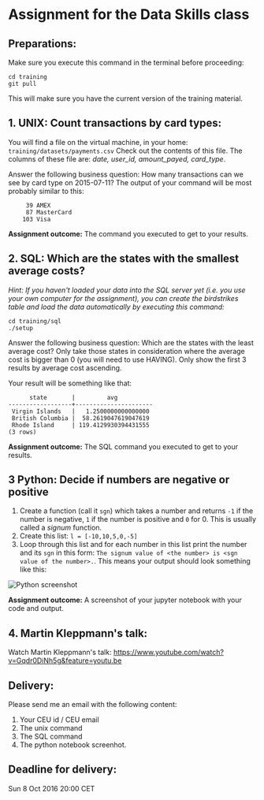 # Assignment for the Data Skills class

## Preparations:
Make sure you execute this command in the terminal before proceeding:
```
cd training
git pull
```
This will make sure you have the current version of the training material.

## 1. UNIX: Count transactions by card types:
You will find a file on the virtual machine, in your home: ```training/datasets/payments.csv```
Check out the contents of this file. The columns of these file are: *date, user_id, amount_payed, card_type*. 

Answer the following business question: How many transactions can we see by card type on 2015-07-11?
The output of your command will be most probably similar to this:
```
     39 AMEX
     87 MasterCard
    103 Visa
```
**Assignment outcome:** The command you executed to get to your results.

## 2. SQL: Which are the states with the smallest average costs?
*Hint: If you haven't loaded your data into the SQL server yet (i.e. you use your own computer for the assignment), you can create the birdstrikes table and load the data automatically by executing this command:*
```
cd training/sql
./setup
```

Answer the following business question:
Which are the states with the least average cost? Only take those states in consideration where the average cost is bigger than 0 (you will need to use HAVING). Only show the first 3 results by average cost ascending.

Your result will be something like that:
```
      state       |         avg          
------------------+----------------------
 Virgin Islands   |   1.2500000000000000
 British Columbia |  58.2619047619047619
 Rhode Island     | 119.4129930394431555
(3 rows)
```
**Assignment outcome:** The SQL command you executed to get to your results.

## 3 Python: Decide if numbers are negative or positive

1. Create a function (call it ```sgn```) which takes a number and returns ```-1``` if the number is negative, ```1``` if the number is positive and ```0``` for 0. This is usually called a *signum* function.
2. Create this list: ```l = [-10,10,5,0,-5]```
3. Loop through this list and for each number in this list print the number and its ```sgn``` in this form: ```The signum value of <the number> is <sgn value of the number>.```. This means your output should look something like this:

![Python screenshot](https://github.com/zoltanctoth/bigdata-training/blob/master/python-result.png)

**Assignment outcome:** A screenshot of your jupyter notebook with your code and output.

## 4. Martin Kleppmann's talk:
Watch Martin Kleppmann's talk: https://www.youtube.com/watch?v=Gqdr0DiNh5g&feature=youtu.be

## Delivery:
Please send me an email with the following content:
1. Your CEU id / CEU email
2. The unix command
3. The SQL command
4. The python notebook screenhot.

## Deadline for delivery:
Sun 8 Oct 2016 20:00 CET
